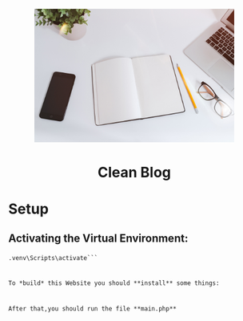 <p
    align="center"
    style="text-align: center ;hieght:150px">
    <img src="static/assets/img/home-bg.jpg" style="width: 400px;">
</p>

<h1 style="text-align: center;">Clean Blog</h1>

# Setup
## Activating the Virtual Environment:

```cmd
.venv\Scripts\activate```


To *build* this Website you should **install** some things:


After that,you should run the file **main.php**

